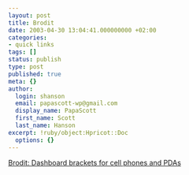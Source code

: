 ```yaml
---
layout: post
title: Brodit
date: 2003-04-30 13:04:41.000000000 +02:00
categories:
- quick links
tags: []
status: publish
type: post
published: true
meta: {}
author:
  login: shanson
  email: papascott-wp@gmail.com
  display_name: PapaScott
  first_name: Scott
  last_name: Hanson
excerpt: !ruby/object:Hpricot::Doc
  options: {}
---
```

<p><a title="Look ma, no screws!" href="http://www.brodit.com/">Brodit: Dashboard brackets for cell phones and PDAs</a></p>
